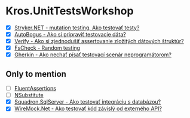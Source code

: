 # Kros.UnitTestsWorkshop

- [x] [Stryker.NET - mutation testing. Ako testovať testy?](https://stryker-mutator.io/docs/stryker-net/introduction/)
- [x] [AutoBogus - Ako si pripraviť testovacie dáta?](https://github.com/nickdodd79/AutoBogus)
- [x] [Verify - Ako si zjednodušiť assertovanie zložitých dátových štruktúr?](https://github.com/VerifyTests/Verify)
- [x] [FsCheck - Random testing](https://fscheck.github.io/FsCheck/RunningTests.html)
- [x] [Gherkin - Ako nechať písať testovací scenár neprogramátorom?](https://github.com/ttutisani/Xunit.Gherkin.Quick)

## Only to mention

- [ ] [FluentAssertions](https://fluentassertions.com/)
- [ ] [NSubstitute](https://nsubstitute.github.io/)
- [x] [Squadron.SqlServer - Ako testovať integráciu s databázou?](https://swisslife-oss.github.io/squadron/docs/sqlserver)
- [x] [WireMock.Net - Ako testovať kód závislý od externého API?](https://github.com/WireMock-Net/WireMock.Net)
